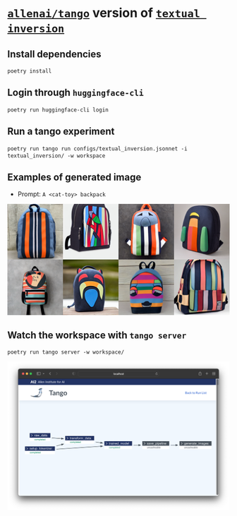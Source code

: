 # [`allenai/tango`](https://github.com/allenai/tango) version of [`textual inversion`](https://arxiv.org/abs/2208.01618)

## Install dependencies

```shell
poetry install
```

## Login through `huggingface-cli`

```shell
poetry run huggingface-cli login
```

## Run a tango experiment

```shell
poetry run tango run configs/textual_inversion.jsonnet -i textual_inversion/ -w workspace
```

## Examples of generated image

- Prompt: `A <cat-toy> backpack`

![](./cat-backpack.png)


## Watch the workspace with `tango server`

```shell
poetry run tango server -w workspace/
```

![](./tango_server.png)
